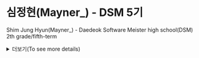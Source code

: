 # 심정현(Mayner_) - DSM 5기

Shim Jung Hyun(Mayner_) - Daedeok Software Meister high school(DSM) 2th grade/fifth-term

<details>
  <summary> 더보기(To see more details)</summary>

### Technology Stack
![](https://img.shields.io/badge/C-11B48A?style=flat-square&logo=C&color=red&logoColor=white) ![](https://img.shields.io/badge/R-11B48A?style=flat-square&logo=R&color=blue&logoColor=white)  ![](https://img.shields.io/badge/Java-11B48A?style=flat-square&logo=java&color=orange&logoColor=white)  ![](https://img.shields.io/badge/Python-11B48A?style=flat-square&logo=Python&logoColor=white) ![](https://img.shields.io/badge/Tensorflow-11B48A?style=flat-square&logo=tensorflow&color=yellow&logoColor=white)

</details>
